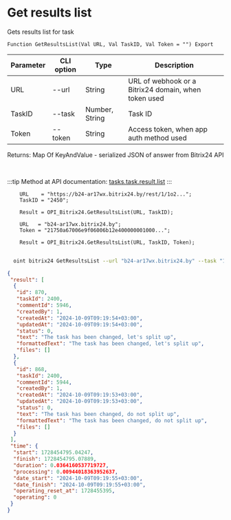 ﻿---
sidebar_position: 6
---

# Get results list
 Gets results list for task



`Function GetResultsList(Val URL, Val TaskID, Val Token = "") Export`

  | Parameter | CLI option | Type | Description |
  |-|-|-|-|
  | URL | --url | String | URL of webhook or a Bitrix24 domain, when token used |
  | TaskID | --task | Number, String | Task ID |
  | Token | --token | String | Access token, when app auth method used |

  
  Returns:  Map Of KeyAndValue - serialized JSON of answer from Bitrix24 API

<br/>

:::tip
Method at API documentation: [tasks.task.result.list](https://dev.1c-bitrix.ru/rest_help/tasks/task/tasks/tasks_task_result.list.php)
:::
<br/>


```bsl title="Code example"
    URL    = "https://b24-ar17wx.bitrix24.by/rest/1/1o2...";
    TaskID = "2450";

    Result = OPI_Bitrix24.GetResultsList(URL, TaskID);

    URL   = "b24-ar17wx.bitrix24.by";
    Token = "21750a67006e9f06006b12e400000001000...";

    Result = OPI_Bitrix24.GetResultsList(URL, TaskID, Token);
```



```sh title="CLI command example"
    
  oint bitrix24 GetResultsList --url "b24-ar17wx.bitrix24.by" --task "1082" --token "fe3fa966006e9f06006b12e400000001000..."

```

```json title="Result"
{
 "result": [
  {
   "id": 870,
   "taskId": 2400,
   "commentId": 5946,
   "createdBy": 1,
   "createdAt": "2024-10-09T09:19:54+03:00",
   "updatedAt": "2024-10-09T09:19:54+03:00",
   "status": 0,
   "text": "The task has been changed, let's split up",
   "formattedText": "The task has been changed, let's split up",
   "files": []
  },
  {
   "id": 868,
   "taskId": 2400,
   "commentId": 5944,
   "createdBy": 1,
   "createdAt": "2024-10-09T09:19:53+03:00",
   "updatedAt": "2024-10-09T09:19:53+03:00",
   "status": 0,
   "text": "The task has been changed, do not split up",
   "formattedText": "The task has been changed, do not split up",
   "files": []
  }
 ],
 "time": {
  "start": 1728454795.04247,
  "finish": 1728454795.07889,
  "duration": 0.0364160537719727,
  "processing": 0.00944018363952637,
  "date_start": "2024-10-09T09:19:55+03:00",
  "date_finish": "2024-10-09T09:19:55+03:00",
  "operating_reset_at": 1728455395,
  "operating": 0
 }
}
```
